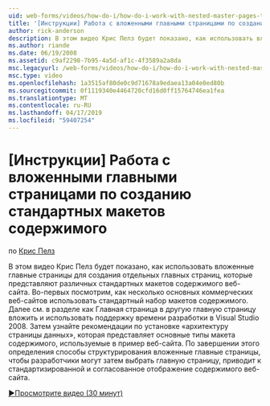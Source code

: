 ```yaml
---
uid: web-forms/videos/how-do-i/how-do-i-work-with-nested-master-pages-to-create-standard-content-layouts
title: '[Инструкции] Работа с вложенными главными страницами по созданию стандартных макетов содержимого | Документация Майкрософт'
author: rick-anderson
description: В этом видео Крис Пелз будет показано, как использовать вложенные главные страницы для создания отдельных главных страниц, которые представляют различных стандартных макетов содержимого w...
ms.author: riande
ms.date: 06/19/2008
ms.assetid: c9af2298-7b95-4a5d-af1c-4f3589a2a8da
msc.legacyurl: /web-forms/videos/how-do-i/how-do-i-work-with-nested-master-pages-to-create-standard-content-layouts
msc.type: video
ms.openlocfilehash: 1a3515af80de0c9d71678a9edaea13a04e0ed80b
ms.sourcegitcommit: 0f1119340e4464720cfd16d0ff15764746ea1fea
ms.translationtype: MT
ms.contentlocale: ru-RU
ms.lasthandoff: 04/17/2019
ms.locfileid: "59407254"
---
```

# <a name="how-do-i-work-with-nested-master-pages-to-create-standard-content-layouts"></a>[Инструкции] Работа с вложенными главными страницами по созданию стандартных макетов содержимого

по [Крис Пелз](https://twitter.com/chrispels)

В этом видео Крис Пелз будет показано, как использовать вложенные главные страницы для создания отдельных главных страниц, которые представляют различных стандартных макетов содержимого веб-сайта. Во-первых посмотрим, как несколько основных коммерческих веб-сайтов использовать стандартный набор макетов содержимого. Далее см. в разделе как Главная страница в другую главную страницу вложить и использовать поддержку времени разработки в Visual Studio 2008. Затем узнайте рекомендации по установке «архитектуру страницы данных», которая представляет основные типы макета содержимого, используемые в пример веб-сайта. По завершении этого определения способы структурирования вложенные главные страницы, чтобы разработчики могут затем выбрать главную страницу, приводит к стандартизированной и согласованное отображение содержимого веб-сайта.

[&#9654;Просмотрите видео (30 минут)](https://channel9.msdn.com/Blogs/ASP-NET-Site-Videos/how-do-i-work-with-nested-master-pages-to-create-standard-content-layouts)
